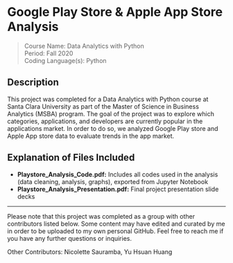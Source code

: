 # Google Play Store & Apple App Store Analysis

> Course Name: Data Analytics with Python  
Period: Fall 2020  
Coding Language(s): Python   

## Description
This project was completed for a Data Analytics with Python course at Santa Clara University as part of the Master of Science in Business Analytics (MSBA) program. The goal of the project was to explore which categories, applications, and developers are currently popular in the applications market. In order to do so, we analyzed Google Play store and Apple App store data to evaluate trends in the app market.


## Explanation of Files Included
- **Playstore_Analysis_Code.pdf:** Includes all codes used in the analysis (data cleaning, analysis, graphs), exported from Jupyter Notebook
- **Playstore_Analysis_Presentation.pdf:** Final project presentation slide decks

______

Please note that this project was completed as a group with other contributors listed below. Some content may have edited and curated by me in order to be uploaded to my own personal GitHub. Feel free to reach me if you have any further questions or inquiries. 

Other Contributors: Nicolette Sauramba, Yu Hsuan Huang

